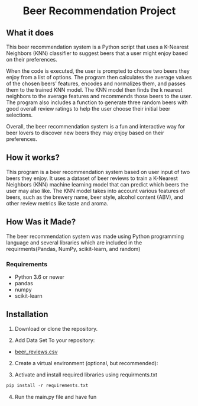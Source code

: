<h1 align="center">Beer Recommendation Project</h1>


## What it does

This beer recommendation system is a Python script that uses a K-Nearest Neighbors (KNN) classifier to suggest beers that a user might enjoy based on their preferences.

When the code is executed, the user is prompted to choose two beers they enjoy from a list of options. The program then calculates the average values of the chosen beers' features, encodes and normalizes them, and passes them to the trained KNN model. The KNN model then finds the k nearest neighbors to the average features and recommends those beers to the user. The program also includes a function to generate three random beers with good overall review ratings to help the user choose their initial beer selections.

Overall, the beer recommendation system is a fun and interactive way for beer lovers to discover new beers they may enjoy based on their preferences.


## How it works?
This program is a beer recommendation system based on user input of two beers they enjoy. It uses a dataset of beer reviews to train a K-Nearest Neighbors (KNN) machine learning model that can predict which beers the user may also like. The KNN model takes into account various features of beers, such as the brewery name, beer style, alcohol content (ABV), and other review metrics like taste and aroma. 



## How Was it Made?

The beer recommendation system was made using Python programming language and several libraries which are included in the requirments(Pandas, NumPy, scikit-learn, and random)

### Requirements

- Python 3.6 or newer
- pandas
- numpy
- scikit-learn

## Installation

1. Download or clone the repository.

2. Add Data Set To your repository:

- [beer_reviews.csv](https://data.world/socialmediadata/beeradvocate/workspace/file?filename=beer_reviews.csv)

2. Create a virtual environment (optional, but recommended):

3. Activate and install required libraries using requirments.txt
```python
pip install -r requirements.txt
```

4. Run the main.py file and have fun
